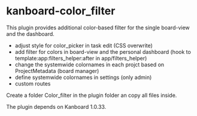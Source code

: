 # kanboard-color_filter

This plugin provides additional color-based filter for the single board-view and the dashboard.
* adjust style for color_picker in task edit (CSS overwrite)
* add filter for colors in board-view and the personal dashboard (hook to template:app:filters_helper:after in app/filters_helper)
* change the systemwide colornames in each projct based on ProjectMetadata (board manager)
* define systemwide colornames in settings (only admin)
* custom routes

Create a folder Color_filter in the plugin folder an copy all files inside.

The plugin depends on Kanboard 1.0.33.
